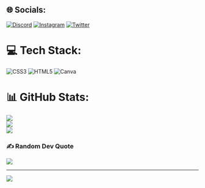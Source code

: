 ## 🌐 Socials:
[![Discord](https://img.shields.io/badge/Discord-%237289DA.svg?logo=discord&logoColor=white)](https://discord.gg/dufz#0001) [![Instagram](https://img.shields.io/badge/Instagram-%23E4405F.svg?logo=Instagram&logoColor=white)](https://instagram.com/dudda_ar) [![Twitter](https://img.shields.io/badge/Twitter-%231DA1F2.svg?logo=Twitter&logoColor=white)](https://twitter.com/dufzinha) 

# 💻 Tech Stack:
![CSS3](https://img.shields.io/badge/css3-%231572B6.svg?style=flat&logo=css3&logoColor=white) ![HTML5](https://img.shields.io/badge/html5-%23E34F26.svg?style=flat&logo=html5&logoColor=white) ![Canva](https://img.shields.io/badge/Canva-%2300C4CC.svg?style=flat&logo=Canva&logoColor=white)
# 📊 GitHub Stats:
![](https://github-readme-stats.vercel.app/api?username=Dufzinha&theme=jolly&hide_border=false&include_all_commits=true&count_private=false)<br/>
![](https://github-readme-streak-stats.herokuapp.com/?user=Dufzinha&theme=jolly&hide_border=false)<br/>
![](https://github-readme-stats.vercel.app/api/top-langs/?username=Dufzinha&theme=jolly&hide_border=false&include_all_commits=true&count_private=false&layout=compact)

### ✍️ Random Dev Quote
![](https://quotes-github-readme.vercel.app/api?type=horizontal&theme=tokyonight)

---
[![](https://visitcount.itsvg.in/api?id=Dufzinha&icon=2&color=7)](https://visitcount.itsvg.in)

<!-- Proudly created with GPRM ( https://gprm.itsvg.in ) -->

